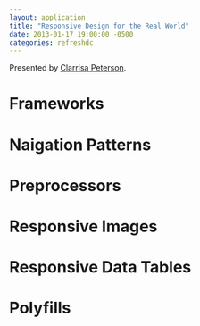 ```yaml
---
layout: application
title: "Responsive Design for the Real World"
date: 2013-01-17 19:00:00 -0500
categories: refreshdc
---
```


Presented by [Clarrisa Peterson](http://www.clarissapeterson.com/).

# Frameworks



# Naigation Patterns



# Preprocessors



# Responsive Images



# Responsive Data Tables



# Polyfills

